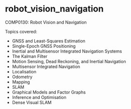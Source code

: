 # robot_vision_navigation
COMP0130: Robot Vision and Navigation

Topics covered: 
- GNSS and Least-Squares Estimation
- Single-Epoch GNSS Positioning 
- Inertial and Multisensor Integrated Navigation Systems 
- The Kalman Filter 
- Motion Sensing, Dead Reckoning, and Inertial Navigation 
- Multisensor Integrated Navigation 
- Localisation
- Odometry
- Mapping 
- SLAM
- Graphical Models and Factor Graphs
- Inference and Optimisation 
- Dense Visual SLAM 
